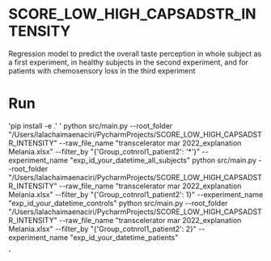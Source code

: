 # SCORE_LOW_HIGH_CAPSADSTR_INTENSITY
Regression model to predict the overall taste perception in whole subject as a first experiment, in healthy subjects in the second experiment, and for patients with chemosensory loss in the third experiment


# Run

'pip install -e .'
'
 python src/main.py --root_folder "/Users/lalachaimaenaciri/PycharmProjects/SCORE_LOW_HIGH_CAPSADSTR_INTENSITY" --raw_file_name "transcelerator mar 2022_explanation Melania.xlsx" --filter_by "{'Group_cotnrol1_patient2': '*'}" --experiment_name "exp_id_your_datetime_all_subjects"
 python src/main.py --root_folder "/Users/lalachaimaenaciri/PycharmProjects/SCORE_LOW_HIGH_CAPSADSTR_INTENSITY" --raw_file_name "transcelerator mar 2022_explanation Melania.xlsx" --filter_by "{'Group_cotnrol1_patient2': 1}" --experiment_name "exp_id_your_datetime_controls"
 python src/main.py --root_folder "/Users/lalachaimaenaciri/PycharmProjects/SCORE_LOW_HIGH_CAPSADSTR_INTENSITY" --raw_file_name "transcelerator mar 2022_explanation Melania.xlsx" --filter_by "{'Group_cotnrol1_patient2': 2}" --experiment_name "exp_id_your_datetime_patients"

'